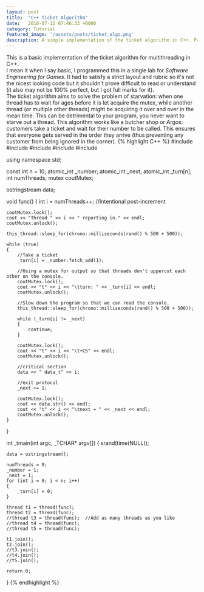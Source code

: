 ```yaml
---
layout: post
title:  "C++ Ticket Algorithm"
date:   2016-07-12 07:46:33 +0000
category: Tutorial
featured_image: '/assets/posts/ticket_algo.png'
description: A simple implementation of the ticket algorithm in C++. Part of a college assignment.
---
```

This is a basic implementation of the ticket algorithm for multithreading in C++.<!-- excerpt --><br>
I mean it when I say basic, I programmed this in a single lab for _Software Engineering for Games_. It had to satisfy a strict layout and rubric so it's not the nicest looking code but it shouldn't prove difficult to read or understand (it also may not be 100% perfect, but I got full marks for it).<br>
The ticket algorithm aims to solve the problem of starvation: when one thread has to wait for ages before it is let acquire the mutex, while another thread (or multiple other threads) might be acquiring it over and over in the mean time. This can be detrimental to your program, you never want to starve out a thread. This algorithm works like a butcher shop or Argos: customers take a ticket and wait for their number to be called. This ensures that everyone gets served in the order they arrive (thus preventing any customer from being ignored in the corner).
{% highlight C++ %}
#include <iostream>
#include <atomic>
#include <thread>
#include <mutex>
#include <sstream>

using namespace std;

const int n = 10;
atomic_int _number;
atomic_int _next;
atomic_int _turn[n];
int numThreads;
mutex coutMutex;

ostringstream data;

void func() {
    int i = numThreads++;  //Intentional post-increment

    coutMutex.lock();
    cout << "Thread " << i << " reporting in." << endl;
    coutMutex.unlock();

    this_thread::sleep_for(chrono::milliseconds(rand() % 500 + 500));

    while (true)
    {
        //Take a ticket
        _turn[i] = _number.fetch_add(1);

        //Using a mutex for output so that threads don't uppercut each other on the console.
        coutMutex.lock();
        cout << "t" << i << "\tturn: " << _turn[i] << endl;
        coutMutex.unlock();

        //Slow down the program so that we can read the console.
        this_thread::sleep_for(chrono::milliseconds(rand() % 500 + 500));

        while (_turn[i] != _next)
        {
        	continue;
        }

        coutMutex.lock();
        cout << "t" << i << "\t+CS" << endl;
        coutMutex.unlock();

        //critical section
        data << " data_t" << i;

        //exit protocol
        _next += 1;

        coutMutex.lock();
        cout << data.str() << endl;
        cout << "t" << i << "\tnext = " << _next << endl;
        coutMutex.unlock();
    }
}


int _tmain(int argc, _TCHAR* argv[])
{
    srand(time(NULL));

    data = ostringstream();

    numThreads = 0;
    _number = 1;
    _next = 1;
    for (int i = 0; i < n; i++)
    {
        _turn[i] = 0;
    }

    thread t1 = thread(func);
    thread t2 = thread(func);
    //thread t3 = thread(func);  //Add as many threads as you like
    //thread t4 = thread(func);
    //thread t5 = thread(func);

    t1.join();
    t2.join();
    //t3.join();
    //t4.join();
    //t5.join();

    return 0;
}
{% endhighlight %}
